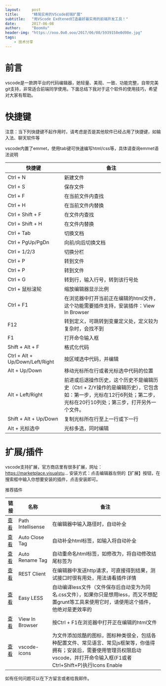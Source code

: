 ```yaml
---
layout:     post
title:      "精简实用的VScode前端扩展"
subtitle:   "用VScode Exdtened打造最好最实用的前端开发工具！"
date:       2017-06-08
author:     "BoomXu"
header-img: "https://ooo.0o0.ooo/2017/06/08/5939158e0d98e.jpg"
tags:
    - 技术分享
---
```



# 前言
vscode是一款跨平台的代码编辑器，她轻量、美观、一致、功能完整，自带完美git支持，非常适合前端同学使用。下面总结下我对于这个软件的使用技巧，希望对大家有帮助。
# 快捷键
注意：当下列快捷键不起作用时，请考虑是否是其他软件已经占用了快捷键，如输入法、聊天软件等

vscode内置了emmet，使用tab键可快速编写html/css等，具体请查询emmet语法说明  

快捷键 | 备注
----|---
Ctrl + N | 新建文件
Ctrl + S | 保存文件
Ctrl + F | 在当前文件内查找
Ctrl + H | 在当前文件内替换
Ctrl + Shift + F | 在文件内查找
Ctrl + Shift + H | 在文件内替换
Ctrl + Tab | 切换文档
Ctrl + PgUp/PgDn | 向前/向后切换文档
Ctrl + 1/2/3 | 切换分栏
Ctrl + P | 转到文件
Ctrl + P | 转到文件
Ctrl + G | 转到行，输入行号，转到该行号处
Ctrl + 鼠标滚轮 | 缩放编辑器显示比例
Ctrl + F1 | 在浏览器中打开当前正在编辑的html文件，这个功能需要插件支持，安装插件：View In Browser
F12 | 转到定义，可跳转到变量定义处，定义较为复杂时，会找不到
F1 | 打开命令输入框
Shift + Alt + F | 格式化代码
Ctrl + Alt + Up/Down/Left/Right | 按区域选中代码，并编辑
Alt + Up/Down | 移动光标所在行或者光标选中代码的位置
Alt + Left/Right | 前进或后退操作历史，这个历史不是编辑历史（Ctrl + Z/Y操作的是编辑历史），它包含如：第一步，光标在12行6列处；第二步，光标在20行10列处；第三步，打开另外一个文件。
Shift + Alt + Up/Down | 复制光标所在行至上一行或下一行
Alt + 光标选中 | 光标多选，同时编辑


# 扩展/插件

vscode支持扩展，官方商店里有很多扩展，网址：https://marketplace.visualstu...
安装方式：点击编辑器左侧的【扩展】按钮，在搜索框中输入你想要安装的插件，点击安装即可。

推荐插件

链接 | 名称 | 备注
---|----|---
[查看](https://marketplace.visualstudio.com/items?itemName=christian-kohler.path-intellisense) | Path Intellisense | 在编辑器中输入路径时，自动补全
[查看](https://marketplace.visualstudio.com/items?itemName=christian-kohler.path-intellisense) | Auto Close Tag | 自动补全html标签，如输入<a>将自动补全</a>
[查看](https://marketplace.visualstudio.com/items?itemName=formulahendry.auto-rename-tag) | Auto Rename Tag | 自动重命名html标签，如修改为，将自动修改结尾标签</a>为</b>
[查看](https://marketplace.visualstudio.com/items?itemName=humao.rest-client) | REST Client | 在编辑器中发送http请求，可直接得到结果，测试接口时很有用处，用法请看插件详情
[查看](https://marketplace.visualstudio.com/items?itemName=mrcrowl.easy-less) | Easy LESS | 自动编译less文件（文件保存后自动变为为同名.css文件），如果你只是想用less，而又不想配置grunt等工具来使用它时，请使用这个插件，他绝对是更效率的
[查看](https://marketplace.visualstudio.com/items?itemName=qinjia.view-in-browser) | View In Browser | 按Ctrl + F1在浏览器中打开正在编辑的html文件
[查看](https://marketplace.visualstudio.com/items?itemName=robertohuertasm.vscode-icons) | vscode-icons | 为文件添加炫酷的图标，图标种类很全，包括各种配置文件、常见语言、常见js框架等，你值得拥有；安装后，需要使用管理员权限启动vscode，并打开命令输入框(F1或者Ctrl+Shift+P)执行Icons Enable

如有任何问题可以在下方留言或者给我邮件。